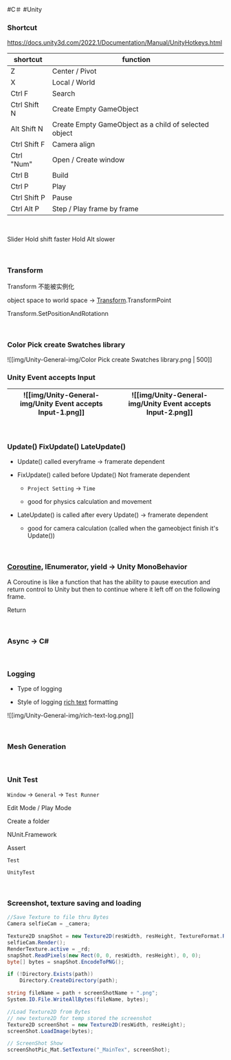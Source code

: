#C＃ #Unity 

### Shortcut

https://docs.unity3d.com/2022.1/Documentation/Manual/UnityHotkeys.html

shortcut|function
---|---
Z|Center / Pivot
X|Local / World
Ctrl F|Search
Ctrl Shift N|Create Empty GameObject
Alt Shift N|Create Empty GameObject as a child of selected object
Ctrl Shift F|Camera align
Ctrl "Num"|Open / Create window
Ctrl B|Build
Ctrl P|Play
Ctrl Shift P|Pause
Ctrl Alt P|Step / Play frame by frame

<br/>

Slider
Hold shift faster
Hold Alt slower

<br/>

### Transform

Transform 不能被实例化

object space to world space -> [Transform](https://docs.unity3d.com/ScriptReference/Transform.html).TransformPoint

Transform.SetPositionAndRotationn

<br/>

  

### Color Pick create Swatches library
![[img/Unity-General-img/Color Pick create Swatches library.png | 500]]

  

### Unity Event accepts Input
![[img/Unity-General-img/Unity Event accepts Input-1.png]]|![[img/Unity-General-img/Unity Event accepts Input-2.png]]
---|---

<br/>

### Update() FixUpdate() LateUpdate()

-   Update() called everyframe -> framerate dependent
    
-   FixUpdate() called before Update() Not framerate dependent
    
    -   `Project Setting` -> `Time`
        
    -   good for physics calculation and movement
        
-   LateUpdate() is called after every Update() -> framerate dependent
    
    -   good for camera calculation (called when the gameobject finish it's Update())

<br/>


  

### [Coroutine](https://docs.unity3d.com/Manual/Coroutines.html), IEnumerator, yield -> Unity MonoBehavior

A Coroutine is like a function that has the ability to pause execution and return control to Unity but then to continue where it left off on the following frame.

Return

<br/>


### Async -> C#

<br/>

### Logging

-   Type of logging
    
-   Style of logging [rich text](https://docs.unity3d.com/Packages/com.unity.ugui@1.0/manual/StyledText.html) formatting   

![[img/Unity-General-img/rich-text-log.png]]

<br>

### Mesh Generation

<br>

### Unit Test

`Window` -> `General` -> `Test Runner`

Edit Mode / Play Mode

Create a folder

  

NUnit.Framework

Assert

`Test`

`UnityTest`

<br>

### Screenshot, texture saving and loading

```C#
//Save Texture to file thru Bytes
Camera selfieCam = _camera;

Texture2D snapShot = new Texture2D(resWidth, resHeight, TextureFormat.RGBA32, false);
selfieCam.Render();
RenderTexture.active = _rd;
snapShot.ReadPixels(new Rect(0, 0, resWidth, resHeight), 0, 0);
byte[] bytes = snapShot.EncodeToPNG();

if (!Directory.Exists(path))
    Directory.CreateDirectory(path);

string fileName = path + screenShotName + ".png";
System.IO.File.WriteAllBytes(fileName, bytes);
```

```C#
//Load Texture2D from Bytes
// new texture2D for temp stored the screenshot
Texture2D screenShot = new Texture2D(resWidth, resHeight);
screenShot.LoadImage(bytes);

// ScreenShot Show
screenShotPic_Mat.SetTexture("_MainTex", screenShot);
```